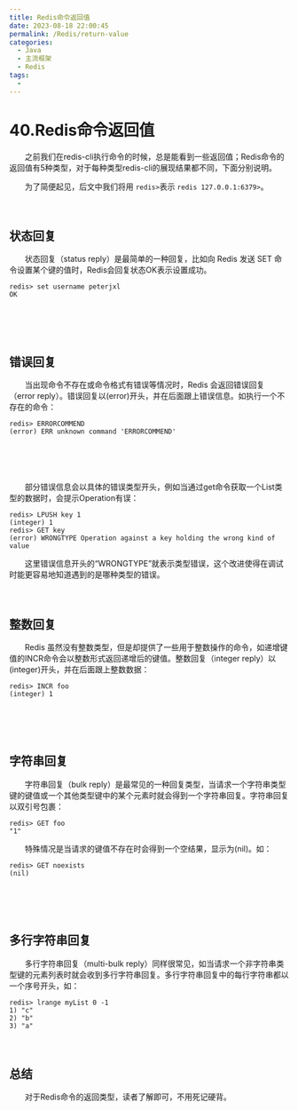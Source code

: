 ```yaml
---
title: Redis命令返回值
date: 2023-08-18 22:00:45
permalink: /Redis/return-value
categories:
  - Java
  - 主流框架
  - Redis
tags:
  - 
---
```

# 40.Redis命令返回值

　　之前我们在redis-cli执行命令的时候，总是能看到一些返回值；Redis命令的返回值有5种类型，对于每种类型redis-cli的展现结果都不同，下面分别说明。

　　为了简便起见，后文中我们将用 `redis>`​表示 `redis 127.0.0.1:6379>`​。
<!-- more -->
　　‍

## 状态回复

　　状态回复（status reply）是最简单的一种回复，比如向 Redis 发送 SET 命令设置某个键的值时，Redis会回复状态OK表示设置成功。

```
redis> set username peterjxl
OK
```

　　‍

　　‍

## 错误回复

　　当出现命令不存在或命令格式有错误等情况时，Redis 会返回错误回复（error reply）。错误回复以(error)开头，并在后面跟上错误信息。如执行一个不存在的命令：

```
redis> ERRORCOMMEND
(error) ERR unknown command 'ERRORCOMMEND'
```

　　‍

　　‍

　　部分错误信息会以具体的错误类型开头，例如当通过get命令获取一个List类型的数据时，会提示Operation有误：

```
redis> LPUSH key 1
(integer) 1
redis> GET key
(error) WRONGTYPE Operation against a key holding the wrong kind of value
```

　　这里错误信息开头的“WRONGTYPE”就表示类型错误，这个改进使得在调试时能更容易地知道遇到的是哪种类型的错误。

　　‍

## 整数回复

　　Redis 虽然没有整数类型，但是却提供了一些用于整数操作的命令，如递增键值的INCR命令会以整数形式返回递增后的键值。整数回复（integer reply）以(integer)开头，并在后面跟上整数数据：

```
redis> INCR foo
(integer) 1
```

　　‍

　　‍

## 字符串回复

　　字符串回复（bulk reply）是最常见的一种回复类型，当请求一个字符串类型键的键值或一个其他类型键中的某个元素时就会得到一个字符串回复。字符串回复以双引号包裹：

```
redis> GET foo
"1"
```

　　特殊情况是当请求的键值不存在时会得到一个空结果，显示为(nil)。如：

```
redis> GET noexists
(nil)
```

　　‍

　　‍

## 多行字符串回复

　　多行字符串回复（multi-bulk reply）同样很常见，如当请求一个非字符串类型键的元素列表时就会收到多行字符串回复。多行字符串回复中的每行字符串都以一个序号开头，如：

```
redis> lrange myList 0 -1
1) "c"
2) "b"
3) "a"
```

　　‍

## 总结

　　对于Redis命令的返回类型，读者了解即可，不用死记硬背。
